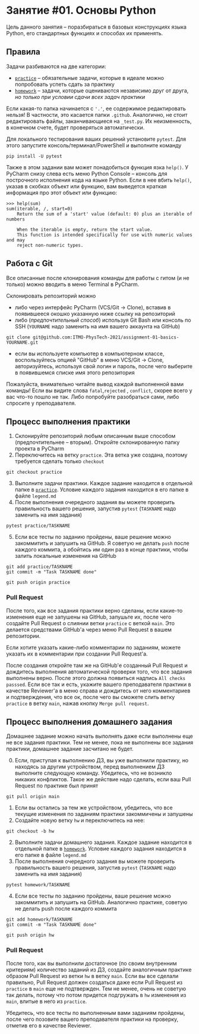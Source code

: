 # Занятие #01. Основы Python

Цель данного занятия &ndash; поразбираться в базовых конструкциях языка Python, его стандартных функциях и способах их
применять.

## Правила

Задачи разбиваются на две категории:

- [`practice`](practice) &ndash; обязательные задачи, которые в идеале можно попробовать успеть сдать за практику
- [`homework`](homework) &ndash; задачи, которые оцениваются независимо друг от друга, *но только при условии сдачи всех
  задач практики*

Если какая-то папка начинается с `'.'`, ее содержимое редактировать нельзя! В частности, это касается папки `.github`.
Аналогично, не стоит редактировать файлы, заканчивающиеся на `_test.py`. Их неизменность, в конечном счете, будет
проверяться автоматически.

Для локального тестирования ваших решений установите `pytest`. Для этого запустите консоль/терминал/PowerShell и
выполните команду

```shell
pip install -U pytest
```

Также в этом задании вам может понадобиться функция язка `help()`. У PyCharm снизу слева есть меню Python Console
&ndash; консоль для построчного исполнения кода на языке Python. Если в нее вбить `help()`, указав в скобках объект или
функцию, вам выведется краткая информация про этот объект или функцию:

```shell
>>> help(sum)
sum(iterable, /, start=0)
    Return the sum of a 'start' value (default: 0) plus an iterable of numbers
    
    When the iterable is empty, return the start value.
    This function is intended specifically for use with numeric values and may
    reject non-numeric types.
```

## Работа с Git

Все описанные после клонирования команды для работы с гитом (и не только) можно вводить в меню Terminal в PyCharm.

Склонировать репозиторий можно

- либо через интерфейс PyCharm (VCS/Git &rightarrow; Clone), вставив в появившееся окошко указанную ниже ссылку на
  репозиторий
- либо (*предпочтительный способ*) используя Git Bash или консоль по SSH (`YOURNAME` надо заменить на имя вашего
  аккаунта на GitHub)

```shell
git clone git@github.com:ITMO-PhysTech-2021/assignment-01-basics-YOURNAME.git
```

- если вы используете компьютер в компьютерном классе, воспользуйтесь опцией "GitHub" в меню VCS/Git &rightarrow; Clone,
  авторизуйтесь, используя свой логин и пароль, после чего выберите в появившемся списке имя этого репозитория

Пожалуйста, внимательно читайте вывод каждой выполненной вами команды! Если вы видите слова `fatal`,`rejected`
, `conflict`, скорее всего у вас что-то пошло не так. Либо попробуйте разобраться сами, либо спросите у преподавателя.

## Процесс выполнения практики

1. Склонируйте репозиторий любым описанным выше способом (предпочтительнее &ndash; вторым). Откройте склонированную
   папку проекта в PyCharm
2. Переключитесь на ветку `practice`. Эта ветка уже создана, поэтому требуется сделать только `checkout`

```shell
git checkout practice
```

3. Выполните задачи практики. Каждое задание находится в отдельной папке в [`practice`](practice). Условие каждого
   задания находится в его папке в файле `legend.md`
4. После выполнения очередного задания вы можете проверить правильность вашего решения, запустив `pytest` (`TASKNAME`
   надо заменить на имя задания)

```shell
pytest practice/TASKNAME
```

5. Если все тесты по заданию пройдены, ваше решение можно закоммитить и запушить на GitHub. Я советую не делать `push`
   после каждого коммита, а обойтись им один раз в конце практики, чтобы залить локальные изменения на GitHub

```shell
git add practice/TASKNAME
git commit -m "Task TASKNAME done"

git push origin practice
```

### Pull Request

После того, как все задания практики верно сделаны, если какие-то изменения еще не запушены на GitHub, запушьте их,
после чего создайте Pull Request о слиянии ветки `practice` с веткой `main`. Это делается средствами GitHub'а через меню
Pull Request в вашем репозитории.

Если хотите указать какие-либо комментарии по заданиям, можете указать их в комментарии при создании Pull Request'а.

После создания откройте там же на GitHub'е созданный Pull Request и дождитесь выполнения автоматической проверки того,
что все задания выполнены верно. После этого должна появиться надпись `All checks passsed`. Если все так и есть, укажите
вашего преподавателя практики в качестве Reviewer'а в меню справа и дождитесь от него комментариев и подтверждения, что
все ок, после чего вы сможете слить ветку `practice` в ветку `main`, нажав кнопку `Merge pull request`.

## Процесс выполнения домашнего задания

Домашнее задание можно начать выполнять даже если выполнены еще не все задания практики. Тем не менее, пока не выполнены
все задания практики, домашнее задание засчитано не будет.

0. Если, приступая к выполнению ДЗ, вы уже выполнили практику, но находясь за другим устройством, перед выполнением ДЗ
   выполните следующую команду. Убедитесь, что не возникло никаких конфликтов. Такое же действие надо сделать, если ваш
   Pull Request по практике был принят

```shell
git pull origin main
```

1. Если вы остались за тем же устройством, убедитесь, что все текущие изменения по заданиям практики закоммичены и
   запушены
2. Создайте новую ветку `hw` и переключитесь на нее:

```shell
git checkout -b hw
```

2. Выполните задачи домашнего задания. Каждое задание находится в отдельной папке в [`homework`](homework). Условие
   каждого задания находится в его папке в файле `legend.md`
3. После выполнения очередного задания вы можете проверить правильность вашего решения, запустив `pytest` (`TASKNAME`
   надо заменить на имя задания)

```shell
pytest homework/TASKNAME
```

4. Если все тесты по заданию пройдены, ваше решение можно закоммитить и запушить на GitHub. Аналогично практике, советую
   не делать push после каждого коммита

```shell
git add homework/TASKNAME
git commit -m "Task TASKNAME done"

git push origin hw
```

### Pull Request

После того, как вы выполнили достаточное (по своим внутренним критериям) количество заданий из ДЗ, создайте аналогичным
практике образом Pull Request из ветки `hw` в ветку `main`. Если вы все сделали правильно, Pull Request должен создаться
даже если Pull Request из `practice` в `main` еще не подтвержден. Тем не менее, очень не советую так делать, потому что
потом придется подгружать в `hw` изменения из `main`, влитые в него из `practice`.

Убедитесь, что все тесты по выполненным вами заданиям пройдены, после чего позовите вашего преподавателя практики на
проверку, отметив его в качестве Reviewer.